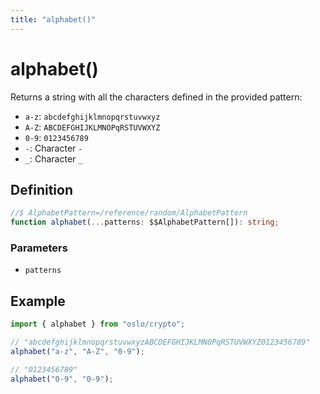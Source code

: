 ```yaml
---
title: "alphabet()"
---
```


# alphabet()

Returns a string with all the characters defined in the provided pattern:

- `a-z`: `abcdefghijklmnopqrstuvwxyz`
- `A-Z`: `ABCDEFGHIJKLMNOPqRSTUVWXYZ`
- `0-9`: `0123456789`
- `-`: Character `-`
- `_`: Character `_`

## Definition

```ts
//$ AlphabetPattern=/reference/random/AlphabetPattern
function alphabet(...patterns: $$AlphabetPattern[]): string;
```

### Parameters

- `patterns`

## Example

```ts
import { alphabet } from "oslo/crypto";

// "abcdefghijklmnopqrstuvwxyzABCDEFGHIJKLMNOPqRSTUVWXYZ0123456789"
alphabet("a-z", "A-Z", "0-9");

// "0123456789"
alphabet("0-9", "0-9");
```
